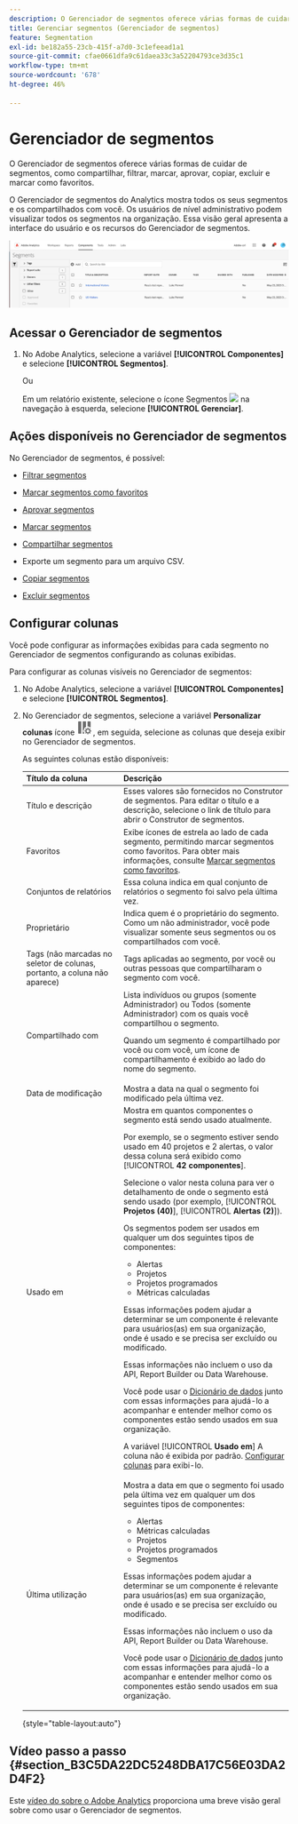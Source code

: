 ```yaml
---
description: O Gerenciador de segmentos oferece várias formas de cuidar de segmentos, como compartilhar, filtrar, marcar, aprovar, copiar, excluir e marcar como favoritos.
title: Gerenciar segmentos (Gerenciador de segmentos)
feature: Segmentation
exl-id: be182a55-23cb-415f-a7d0-3c1efeead1a1
source-git-commit: cfae0661dfa9c61daea33c3a52204793ce3d35c1
workflow-type: tm+mt
source-wordcount: '678'
ht-degree: 46%

---
```


# Gerenciador de segmentos

O Gerenciador de segmentos oferece várias formas de cuidar de segmentos, como compartilhar, filtrar, marcar, aprovar, copiar, excluir e marcar como favoritos.

O Gerenciador de segmentos do Analytics mostra todos os seus segmentos e os compartilhados com você. Os usuários de nível administrativo podem visualizar todos os segmentos na organização. Essa visão geral apresenta a interface do usuário e os recursos do Gerenciador de segmentos.

![Gerenciador de segmentos](assets/segments-manager.png)

## Acessar o Gerenciador de segmentos

1. No Adobe Analytics, selecione a variável **[!UICONTROL Componentes]** e selecione **[!UICONTROL Segmentos]**.

   Ou

   Em um relatório existente, selecione o ícone Segmentos ![](https://spectrum.adobe.com/static/icons/workflow_18/Smock_Segmentation_18_N.svg) na navegação à esquerda, selecione **[!UICONTROL Gerenciar]**.

## Ações disponíveis no Gerenciador de segmentos

No Gerenciador de segmentos, é possível:

* [Filtrar segmentos](/help/components/segmentation/segmentation-workflow/t-seg-filter.md)

* [Marcar segmentos como favoritos](/help/components/segmentation/segmentation-workflow/t-seg-favorite.md)

* [Aprovar segmentos](/help/components/segmentation/segmentation-workflow/seg-approve.md)

* [Marcar segmentos](/help/components/segmentation/segmentation-workflow/seg-tag.md)

* [Compartilhar segmentos](/help/components/segmentation/segmentation-workflow/t-seg-share.md)

* Exporte um segmento para um arquivo CSV.

* [Copiar segmentos](/help/components/segmentation/segmentation-workflow/seg-copy.md)

* [Excluir segmentos](/help/components/segmentation/segmentation-workflow/seg-delete.md)

## Configurar colunas

Você pode configurar as informações exibidas para cada segmento no Gerenciador de segmentos configurando as colunas exibidas.

Para configurar as colunas visíveis no Gerenciador de segmentos:

1. No Adobe Analytics, selecione a variável **[!UICONTROL Componentes]** e selecione **[!UICONTROL Segmentos]**.

1. No Gerenciador de segmentos, selecione a variável **Personalizar colunas** ícone ![Ícone Personalizar colunas](assets/customize-columns-icon.png), em seguida, selecione as colunas que deseja exibir no Gerenciador de segmentos.

   As seguintes colunas estão disponíveis:

   | Título da coluna | Descrição |
   |---|---|
   | Título e descrição | Esses valores são fornecidos no Construtor de segmentos. Para editar o título e a descrição, selecione o link de título para abrir o Construtor de segmentos. |
   | Favoritos | Exibe ícones de estrela ao lado de cada segmento, permitindo marcar segmentos como favoritos. Para obter mais informações, consulte [Marcar segmentos como favoritos](/help/components/segmentation/segmentation-workflow/t-seg-favorite.md). |
   | Conjuntos de relatórios | Essa coluna indica em qual conjunto de relatórios o segmento foi salvo pela última vez. |
   | Proprietário | Indica quem é o proprietário do segmento. Como um não administrador, você pode visualizar somente seus segmentos ou os compartilhados com você. |
   | Tags (não marcadas no seletor de colunas, portanto, a coluna não aparece) | Tags aplicadas ao segmento, por você ou outras pessoas que compartilharam o segmento com você. |
   | Compartilhado com | Lista indivíduos ou grupos (somente Administrador) ou Todos (somente Administrador) com os quais você compartilhou o segmento. <p>Quando um segmento é compartilhado por você ou com você, um ícone de compartilhamento é exibido ao lado do nome do segmento.</p> |
   | Data de modificação | Mostra a data na qual o segmento foi modificado pela última vez. |
   | Usado em | Mostra em quantos componentes o segmento está sendo usado atualmente. <p>Por exemplo, se o segmento estiver sendo usado em 40 projetos e 2 alertas, o valor dessa coluna será exibido como [!UICONTROL **42 componentes**].</p> <p>Selecione o valor nesta coluna para ver o detalhamento de onde o segmento está sendo usado (por exemplo, [!UICONTROL **Projetos (40)**], [!UICONTROL **Alertas (2)**]).</p><p>Os segmentos podem ser usados em qualquer um dos seguintes tipos de componentes:</p> <ul><li>Alertas</li><li>Projetos</li><li>Projetos programados</li><li>Métricas calculadas </li></ul><p>Essas informações podem ajudar a determinar se um componente é relevante para usuários(as) em sua organização, onde é usado e se precisa ser excluído ou modificado.</p><p>Essas informações não incluem o uso da API, Report Builder ou Data Warehouse.</p><p>Você pode usar o [Dicionário de dados](/help/analyze/analysis-workspace/components/data-dictionary/data-dictionary-overview.md) junto com essas informações para ajudá-lo a acompanhar e entender melhor como os componentes estão sendo usados em sua organização.</p><p>A variável [!UICONTROL **Usado em**] A coluna não é exibida por padrão. [Configurar colunas](#configure-columns) para exibi-lo.</p> |
   | Última utilização | Mostra a data em que o segmento foi usado pela última vez em qualquer um dos seguintes tipos de componentes: <ul><li>Alertas</li><li>Métricas calculadas </li><li>Projetos</li><li>Projetos programados</li><li>Segmentos</li></ul> <p>Essas informações podem ajudar a determinar se um componente é relevante para usuários(as) em sua organização, onde é usado e se precisa ser excluído ou modificado.</p><p>Essas informações não incluem o uso da API, Report Builder ou Data Warehouse.</p><p>Você pode usar o [Dicionário de dados](/help/analyze/analysis-workspace/components/data-dictionary/data-dictionary-overview.md) junto com essas informações para ajudá-lo a acompanhar e entender melhor como os componentes estão sendo usados em sua organização. |

   {style="table-layout:auto"}

## Vídeo passo a passo {#section_B3C5DA22DC5248DBA17C56E03DA2D4F2}

Este [vídeo do sobre o Adobe Analytics](https://experienceleague.adobe.com/docs/analytics-learn/tutorials/components/segmentation/segment-management-and-sharing.html?lang=pt-BR) proporciona uma breve visão geral sobre como usar o Gerenciador de segmentos.


